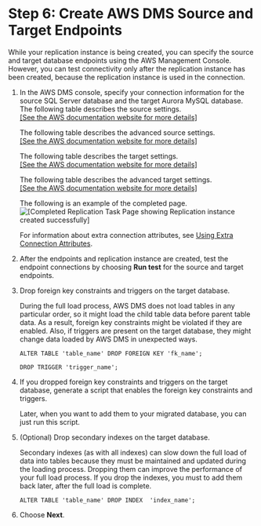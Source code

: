 # Step 6: Create AWS DMS Source and Target Endpoints<a name="chap-sqlserver2aurora.steps.createsourcetargetendpoints"></a>

While your replication instance is being created, you can specify the source and target database endpoints using the AWS Management Console\. However, you can test connectivity only after the replication instance has been created, because the replication instance is used in the connection\.

1. In the AWS DMS console, specify your connection information for the source SQL Server database and the target Aurora MySQL database\. The following table describes the source settings\.    
[\[See the AWS documentation website for more details\]](http://docs.aws.amazon.com/dms/latest/sbs/chap-sqlserver2aurora.steps.createsourcetargetendpoints.html)

   The following table describes the advanced source settings\.    
[\[See the AWS documentation website for more details\]](http://docs.aws.amazon.com/dms/latest/sbs/chap-sqlserver2aurora.steps.createsourcetargetendpoints.html)

   The following table describes the target settings\.    
[\[See the AWS documentation website for more details\]](http://docs.aws.amazon.com/dms/latest/sbs/chap-sqlserver2aurora.steps.createsourcetargetendpoints.html)

   The following table describes the advanced target settings\.    
[\[See the AWS documentation website for more details\]](http://docs.aws.amazon.com/dms/latest/sbs/chap-sqlserver2aurora.steps.createsourcetargetendpoints.html)

   The following is an example of the completed page\.  
![\[Completed Replication Task Page showing Replication instance created successfully\]](http://docs.aws.amazon.com/dms/latest/sbs/images/sbs-rdsqlserver2aurora-dmsconnect.png)

   For information about extra connection attributes, see [Using Extra Connection Attributes](https://docs.aws.amazon.com/dms/latest/userguide/CHAP_Introduction.ConnectionAttributes.html)\.

1. After the endpoints and replication instance are created, test the endpoint connections by choosing **Run test** for the source and target endpoints\.

1. Drop foreign key constraints and triggers on the target database\.

   During the full load process, AWS DMS does not load tables in any particular order, so it might load the child table data before parent table data\. As a result, foreign key constraints might be violated if they are enabled\. Also, if triggers are present on the target database, they might change data loaded by AWS DMS in unexpected ways\.

   ```
   ALTER TABLE 'table_name' DROP FOREIGN KEY 'fk_name';
   
   DROP TRIGGER 'trigger_name';
   ```

1. If you dropped foreign key constraints and triggers on the target database, generate a script that enables the foreign key constraints and triggers\.

   Later, when you want to add them to your migrated database, you can just run this script\.

1. \(Optional\) Drop secondary indexes on the target database\.

   Secondary indexes \(as with all indexes\) can slow down the full load of data into tables because they must be maintained and updated during the loading process\. Dropping them can improve the performance of your full load process\. If you drop the indexes, you must to add them back later, after the full load is complete\.

   ```
   ALTER TABLE 'table_name' DROP INDEX  'index_name';
   ```

1. Choose **Next**\.